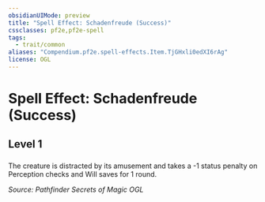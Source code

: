 ```yaml
---
obsidianUIMode: preview
title: "Spell Effect: Schadenfreude (Success)"
cssclasses: pf2e,pf2e-spell
tags:
  - trait/common
aliases: "Compendium.pf2e.spell-effects.Item.TjGHxli0edXI6rAg"
license: OGL
---
```

# Spell Effect: Schadenfreude (Success)
## Level 1
### 






The creature is distracted by its amusement and takes a -1 status penalty on Perception checks and Will saves for 1 round.

*Source: Pathfinder Secrets of Magic*
*OGL*